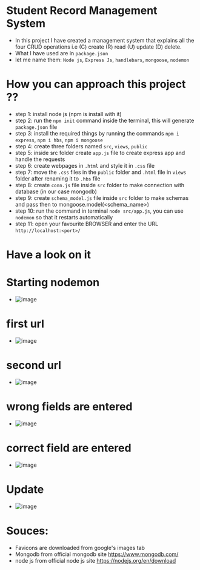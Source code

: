# Student Record Management System
- In this project I have created a management system that explains all the four CRUD operations i.e (C) create (R) read (U) update (D) delete.
- What I have used are in `package.json`
- let me name them: `Node js`, `Express Js`, `handlebars`, `mongoose`, `nodemon`
# How you can approach this project ??
- step 1: install node js (npm is install with it)
- step 2: run the `npm init` command inside the terminal, this will generate `package.json` file
- step 3: install the required things by running the commands `npm i express`, `npm i hbs`, `npm i mongoose`
- step 4: create three folders named `src`, `views`, `public`
- step 5: inside src folder create `app.js` file to create express app and handle the requests
- step 6: create webpages in `.html` and style it in `.css` file
- step 7: move the `.css` files in the `public` folder and `.html` file in `views` folder after renaming it to `.hbs` file
- step 8: create `conn.js` file inside `src` folder to make connection with database (in our case mongodb)
- step 9: create `schema_model.js` file inside `src` folder to make schemas and pass then to mongoose.model(<schema_name>)
- step 10: run the command in terminal `node src/app.js`, you can use `nodemon` so that it restarts automatically
- step 11: open your favourite BROWSER and enter the URL `http://localhost:<port>/`
# Have a look on it
# Starting nodemon
- ![image](https://user-images.githubusercontent.com/77043443/235298755-1b2c8c95-87c8-459c-a589-c20e42f05b95.png)
# first url
- ![image](https://user-images.githubusercontent.com/77043443/235298807-a70df75f-1bb2-4583-bc96-3f8d36756a3c.png)
# second url
- ![image](https://user-images.githubusercontent.com/77043443/235298840-8d2d21e7-867c-4ef7-a54d-80dffceabfaa.png)
# wrong fields are entered
- ![image](https://user-images.githubusercontent.com/77043443/235298899-2bc7d380-7bd0-4e63-9dbc-5456365360b8.png)
# correct field are entered
- ![image](https://user-images.githubusercontent.com/77043443/235298939-440c004a-8c33-4f4c-a5f0-bf1c98853a29.png)
# Update
- ![image](https://user-images.githubusercontent.com/77043443/235299282-1a08568f-d3bc-412f-a03d-3791597db491.png)
# Souces:
- Favicons are downloaded from google's images tab
- Mongodb from official mongodb site https://www.mongodb.com/
- node js from official node js site https://nodejs.org/en/download
